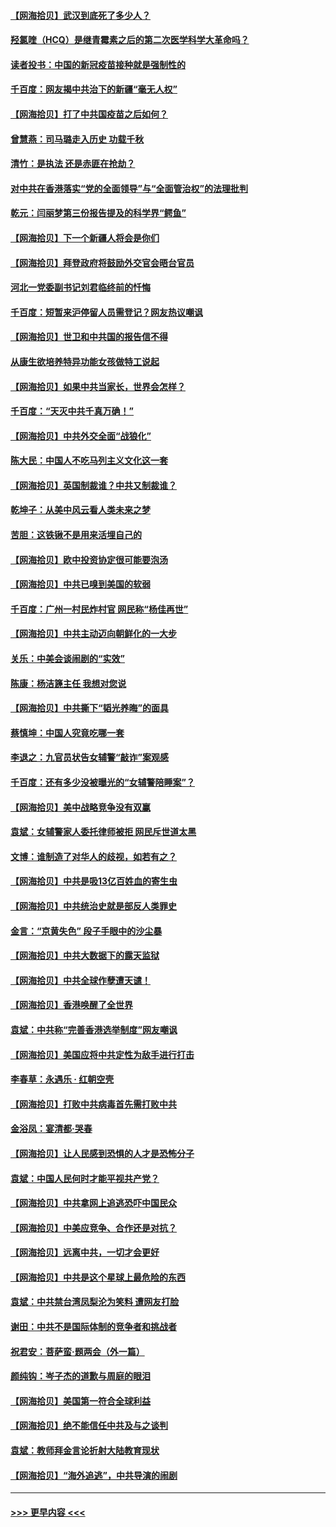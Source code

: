 #### [【网海拾贝】武汉到底死了多少人？](../pages/nsc993/n12863707.md?t=04072352) 
#### [羟氯喹（HCQ）是继青霉素之后的第二次医学科学大革命吗？](../pages/nsc993/n12638564.md?t=04072352) 
#### [读者投书：中国的新冠疫苗接种就是强制性的](../pages/nsc993/n12859932.md?t=04072352) 
#### [千百度：网友揭中共治下的新疆“毫无人权”](../pages/nsc993/n12858385.md?t=04072352) 
#### [【网海拾贝】打了中共国疫苗之后如何？](../pages/nsc993/n12857866.md?t=04072352) 
#### [曾慧燕：司马璐走入历史 功载千秋](../pages/nsc993/n12856996.md?t=04072352) 
#### [清竹：是执法 还是赤匪在抢劫？](../pages/nsc993/n12856952.md?t=04072352) 
#### [对中共在香港落实“党的全面领导”与“全面管治权”的法理批判](../pages/nsc993/n12856929.md?t=04072352) 
#### [乾元：闫丽梦第三份报告提及的科学界“鳄鱼”](../pages/nsc993/n12855985.md?t=04072352) 
#### [【网海拾贝】下一个新疆人将会是你们](../pages/nsc993/n12855864.md?t=04072352) 
#### [【网海拾贝】拜登政府将鼓励外交官会晤台官员](../pages/nsc993/n12853615.md?t=04072352) 
#### [河北一党委副书记刘君临终前的忏悔](../pages/nsc993/n12849420.md?t=04072352) 
#### [千百度：短暂来沪停留人员需登记？网友热议嘲讽](../pages/nsc993/n12853497.md?t=04072352) 
#### [【网海拾贝】世卫和中共国的报告信不得](../pages/nsc993/n12850902.md?t=04072352) 
#### [从康生欲培养特异功能女孩做特工说起](../pages/nsc993/n12849289.md?t=04072352) 
#### [【网海拾贝】如果中共当家长，世界会怎样？](../pages/nsc993/n12848436.md?t=04072352) 
#### [千百度：“天灭中共千真万确！”](../pages/nsc993/n12845659.md?t=04072352) 
#### [【网海拾贝】中共外交全面“战狼化”](../pages/nsc993/n12845607.md?t=04072352) 
#### [陈大民：中国人不吃马列主义文化这一套](../pages/nsc993/n12842496.md?t=04072352) 
#### [【网海拾贝】英国制裁谁？中共又制裁谁？](../pages/nsc993/n12840909.md?t=04072352) 
#### [乾坤子：从美中风云看人类未来之梦](../pages/nsc993/n12840590.md?t=04072352) 
#### [苦胆：这铁锹不是用来活埋自己的](../pages/nsc993/n12839512.md?t=04072352) 
#### [【网海拾贝】欧中投资协定很可能要泡汤](../pages/nsc993/n12835122.md?t=04072352) 
#### [【网海拾贝】中共已嗅到美国的软弱](../pages/nsc993/n12832411.md?t=04072352) 
#### [千百度：广州一村民炸村官 网民称“杨佳再世”](../pages/nsc993/n12832380.md?t=04072352) 
#### [【网海拾贝】中共主动迈向朝鲜化的一大步](../pages/nsc993/n12829887.md?t=04072352) 
#### [关乐：中美会谈闹剧的“实效”](../pages/nsc993/n12826698.md?t=04072352) 
#### [陈康：杨洁篪主任  我想对您说](../pages/nsc993/n12826609.md?t=04072352) 
#### [【网海拾贝】中共撕下“韬光养晦”的面具](../pages/nsc993/n12826459.md?t=04072352) 
#### [蔡慎坤：中国人究竟吃哪一套](../pages/nsc993/n12826010.md?t=04072352) 
#### [李退之：九官员状告女辅警“敲诈”案观感](../pages/nsc993/n12823984.md?t=04072352) 
#### [千百度：还有多少没被曝光的“女辅警陪睡案”？](../pages/nsc993/n12822136.md?t=04072352) 
#### [【网海拾贝】美中战略竞争没有双赢](../pages/nsc993/n12822105.md?t=04072352) 
#### [袁斌：女辅警家人委托律师被拒 网民斥世道太黑](../pages/nsc993/n12822004.md?t=04072352) 
#### [文博：谁制造了对华人的歧视，如若有之？](../pages/nsc993/n12821635.md?t=04072352) 
#### [【网海拾贝】中共是吸13亿百姓血的寄生虫](../pages/nsc993/n12819191.md?t=04072352) 
#### [【网海拾贝】中共统治史就是部反人类罪史](../pages/nsc993/n12816738.md?t=04072352) 
#### [金言：“京黄失色” 段子手眼中的沙尘暴](../pages/nsc993/n12815700.md?t=04072352) 
#### [【网海拾贝】中共大数据下的露天监狱](../pages/nsc993/n12811075.md?t=04072352) 
#### [【网海拾贝】中共全球作孽遭天谴！](../pages/nsc993/n12810258.md?t=04072352) 
#### [【网海拾贝】香港唤醒了全世界](../pages/nsc993/n12809100.md?t=04072352) 
#### [袁斌：中共称“完善香港选举制度”网友嘲讽](../pages/nsc993/n12808994.md?t=04072352) 
#### [【网海拾贝】美国应将中共定性为敌手进行打击](../pages/nsc993/n12806870.md?t=04072352) 
#### [李春草：永遇乐 · 红朝空壳](../pages/nsc993/n12805365.md?t=04072352) 
#### [【网海拾贝】打败中共病毒首先需打败中共](../pages/nsc993/n12803930.md?t=04072352) 
#### [金浴凤：宴清都‧哭春](../pages/nsc993/n12801601.md?t=04072352) 
#### [【网海拾贝】让人民感到恐惧的人才是恐怖分子](../pages/nsc993/n12799347.md?t=04072352) 
#### [袁斌：中国人民何时才能平视共产党？](../pages/nsc993/n12799306.md?t=04072352) 
#### [【网海拾贝】中共拿网上追逃恐吓中国民众](../pages/nsc993/n12796905.md?t=04072352) 
#### [【网海拾贝】中美应竞争、合作还是对抗？](../pages/nsc993/n12794675.md?t=04072352) 
#### [【网海拾贝】远离中共，一切才会更好](../pages/nsc993/n12793572.md?t=04072352) 
#### [【网海拾贝】中共是这个星球上最危险的东西](../pages/nsc993/n12791400.md?t=04072352) 
#### [袁斌：中共禁台湾凤梨沦为笑料 遭网友打脸](../pages/nsc993/n12791335.md?t=04072352) 
#### [谢田：中共不是国际体制的竞争者和挑战者](../pages/nsc993/n12791212.md?t=04072352) 
#### [祝君安：菩萨蛮·题两会（外一篇）](../pages/nsc993/n12786801.md?t=04072352) 
#### [颜纯钩：岑子杰的道歉与周庭的眼泪](../pages/nsc993/n12786775.md?t=04072352) 
#### [【网海拾贝】美国第一符合全球利益](../pages/nsc993/n12786666.md?t=04072352) 
#### [【网海拾贝】绝不能信任中共及与之谈判](../pages/nsc993/n12784266.md?t=04072352) 
#### [袁斌：教师拜金言论折射大陆教育现状](../pages/nsc993/n12783868.md?t=04072352) 
#### [【网海拾贝】“海外追逃”，中共导演的闹剧](../pages/nsc993/n12781638.md?t=04072352) 

----
#### [ >>> 更早内容 <<< ](../indexes/nsc993-earlier.md)
